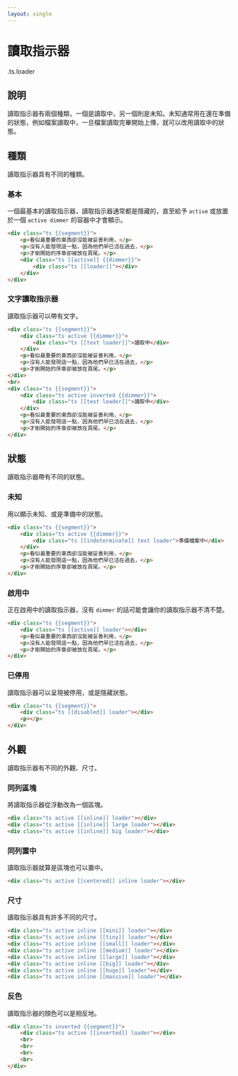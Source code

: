 ```yaml
---
layout: single
---
```


# 讀取指示器

.ts.loader

## 說明

讀取指示器有兩個種類，一個是讀取中，另一個則是未知。未知通常用在還在準備的狀態，例如檔案讀取中，一旦檔案讀取完畢開始上傳，就可以改用讀取中的狀態。

## 種類

讀取指示器具有不同的種類。

### 基本

一個最基本的讀取指示器，讀取指示器通常都是隱藏的，直至給予 `active` 或放置於一個 `active dimmer` 的容器中才會顯示。

```html
<div class="ts {{segment}}">
    <p>看似最重要的東西卻沒能被妥善利用，</p>
    <p>沒有人能發現這一點，因為他們早已活在過去，</p>
    <p>才剛開始的序章卻被放在頁尾。</p>
    <div class="ts [[active]] {{dimmer}}">
        <div class="ts [[loader]]"></div>
    </div>
</div>
```

### 文字讀取指示器

讀取指示器可以帶有文字。

```html
<div class="ts {{segment}}">
    <div class="ts active {{dimmer}}">
        <div class="ts [[text loader]]">讀取中</div>
    </div>
    <p>看似最重要的東西卻沒能被妥善利用，</p>
    <p>沒有人能發現這一點，因為他們早已活在過去，</p>
    <p>才剛開始的序章卻被放在頁尾。</p>
</div>
<br>
<div class="ts {{segment}}">
    <div class="ts active inverted {{dimmer}}">
        <div class="ts [[text loader]]">讀取中</div>
    </div>
    <p>看似最重要的東西卻沒能被妥善利用，</p>
    <p>沒有人能發現這一點，因為他們早已活在過去，</p>
    <p>才剛開始的序章卻被放在頁尾。</p>
</div>
```

## 狀態

讀取指示器帶有不同的狀態。

### 未知

用以顯示未知、或是準備中的狀態。

```html
<div class="ts {{segment}}">
    <div class="ts active {{dimmer}}">
        <div class="ts [[indeterminate]] text loader">準備檔案中</div>
    </div>
    <p>看似最重要的東西卻沒能被妥善利用，</p>
    <p>沒有人能發現這一點，因為他們早已活在過去，</p>
    <p>才剛開始的序章卻被放在頁尾。</p>
</div>
```

### 啟用中

正在啟用中的讀取指示器，沒有 `dimmer` 的話可能會讓你的讀取指示器不清不楚。

```html
<div class="ts {{segment}}">
    <div class="ts [[active]] loader"></div>
    <p>看似最重要的東西卻沒能被妥善利用，</p>
    <p>沒有人能發現這一點，因為他們早已活在過去，</p>
    <p>才剛開始的序章卻被放在頁尾。</p>
</div>
```

### 已停用

讀取指示器可以呈現被停用，或是隱藏狀態。

```html
<div class="ts {{segment}}">
    <div class="ts [[disabled]] loader"></div>
    <p></p>
</div>
```

## 外觀

讀取指示器有不同的外觀、尺寸。

### 同列區塊

將讀取指示器從浮動改為一個區塊。

```html
<div class="ts active [[inline]] loader"></div>
<div class="ts active [[inline]] large loader"></div>
<div class="ts active [[inline]] big loader"></div>
```

### 同列置中

讀取指示器就算是區塊也可以置中。

```html
<div class="ts active [[centered]] inline loader"></div>
```

### 尺寸

讀取指示器具有許多不同的尺寸。

```html
<div class="ts active inline [[mini]] loader"></div>
<div class="ts active inline [[tiny]] loader"></div>
<div class="ts active inline [[small]] loader"></div>
<div class="ts active inline [[medium]] loader"></div>
<div class="ts active inline [[large]] loader"></div>
<div class="ts active inline [[big]] loader"></div>
<div class="ts active inline [[huge]] loader"></div>
<div class="ts active inline [[massive]] loader"></div>
```

### 反色

讀取指示器的顏色可以是相反地。

```html
<div class="ts inverted {{segment}}">
    <div class="ts active [[inverted]] loader"></div>
    <br>
    <br>
    <br>
    <br>
</div>
```